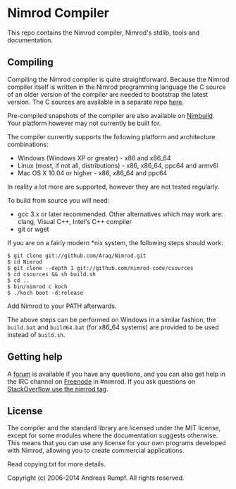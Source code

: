 # Nimrod Compiler
This repo contains the Nimrod compiler, Nimrod's stdlib, tools and 
documentation.

## Compiling
Compiling the Nimrod compiler is quite straightforward. Because
the Nimrod compiler itself is written in the Nimrod programming language
the C source of an older version of the compiler are needed to bootstrap the
latest version. The C sources are available in a separate repo [here](http://github.com/nimrod-code/csources).

Pre-compiled snapshots of the compiler are also available on
[Nimbuild](http://build.nimrod-lang.org/). Your platform however may not 
currently be built for.

The compiler currently supports the following platform and architecture 
combinations:
  
  * Windows (Windows XP or greater) - x86 and x86_64
  * Linux (most, if not all, distributions) - x86, x86_64, ppc64 and armv6l
  * Mac OS X 10.04 or higher - x86, x86_64 and ppc64
  
In reality a lot more are supported, however they are not tested regularly.

To build from source you will need:

  * gcc 3.x or later recommended. Other alternatives which may work
    are: clang, Visual C++, Intel's C++ compiler
  * git or wget

If you are on a fairly modern *nix system, the following steps should work:

```
$ git clone git://github.com/Araq/Nimrod.git
$ cd Nimrod
$ git clone --depth 1 git://github.com/nimrod-code/csources
$ cd csources && sh build.sh
$ cd ..
$ bin/nimrod c koch
$ ./koch boot -d:release
```

Add Nimrod to your PATH afterwards.

The above steps can be performed on Windows in a similar fashion, the
``build.bat`` and ``build64.bat`` (for x86_64 systems) are provided to be used
instead of ``build.sh``.

## Getting help
A [forum](http://forum.nimrod-lang.org/) is available if you have any
questions, and you can also get help in the IRC channel on
[Freenode](irc://irc.freenode.net/nimrod) in #nimrod. If you ask questions on
[StackOverflow use the nimrod
tag](http://stackoverflow.com/questions/tagged/nimrod).

## License
The compiler and the standard library are licensed under the MIT license, 
except for some modules where the documentation suggests otherwise. This means 
that you can use any license for your own programs developed with Nimrod, 
allowing you to create commercial applications.

Read copying.txt for more details.

Copyright (c) 2006-2014 Andreas Rumpf.
All rights reserved.
